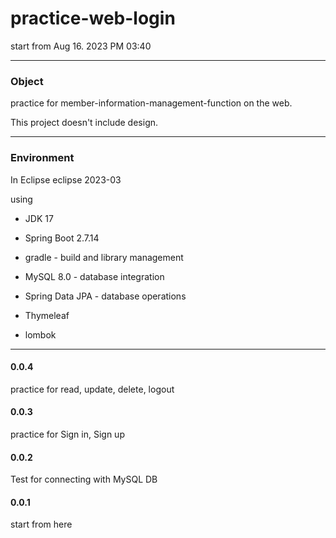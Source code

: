 # practice-web-login
  start from Aug 16. 2023 PM 03:40

****
### Object

practice for member-information-management-function on the web.

This project doesn't include design.

****
### Environment
  In Eclipse eclipse 2023-03

  using 

  
- JDK 17

  
- Spring Boot 2.7.14


- gradle - build and library management


- MySQL 8.0 - database integration


- Spring Data JPA - database operations

  
- Thymeleaf


- lombok



****

#### 0.0.4

practice for read, update, delete, logout


#### 0.0.3

practice for Sign in, Sign up


#### 0.0.2

Test for connecting with MySQL DB


#### 0.0.1

start from here
